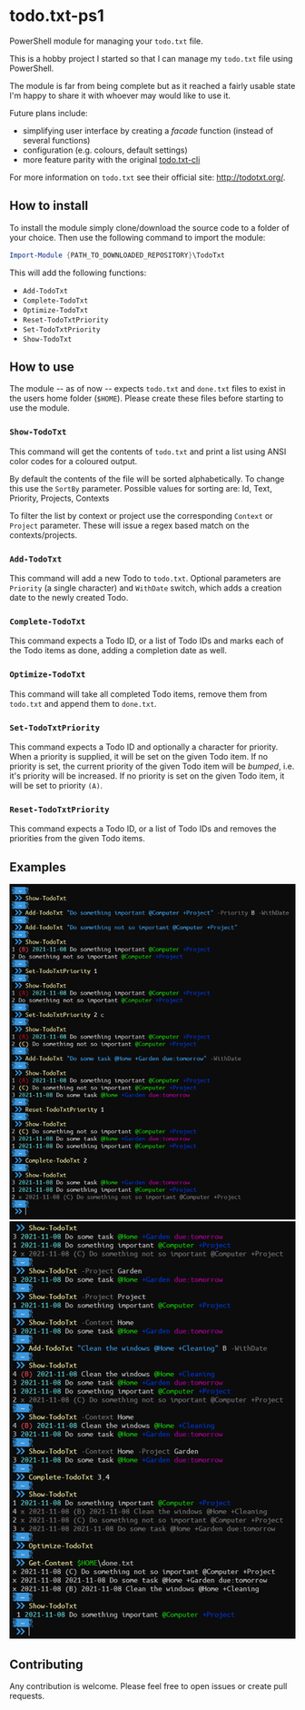 # todo.txt-ps1

PowerShell module for managing your `todo.txt` file.

This is a hobby project I started so that I can manage my `todo.txt` file using PowerShell.

The module is far from being complete but as it reached a fairly usable state I'm happy to share it with whoever may would like to use it.

Future plans include:
- simplifying user interface by creating a _facade_ function (instead of several functions)
- configuration (e.g. colours, default settings)
- more feature parity with the original [todo.txt-cli](https://github.com/todotxt/todo.txt-cli) 

For more information on `todo.txt` see their official site: http://todotxt.org/.

## How to install

To install the module simply clone/download the source code to a folder of your choice.
Then use the following command to import the module:

```powershell
Import-Module {PATH_TO_DOWNLOADED_REPOSITORY}\TodoTxt
```

This will add the following functions:

- `Add-TodoTxt`
- `Complete-TodoTxt`
- `Optimize-TodoTxt`
- `Reset-TodoTxtPriority`
- `Set-TodoTxtPriority`
- `Show-TodoTxt`

## How to use

The module -- as of now -- expects `todo.txt` and `done.txt` files to exist in the users home folder (`$HOME`).
Please create these files before starting to use the module.

### `Show-TodoTxt`

This command will get the contents of `todo.txt` and print a list using ANSI color codes for a coloured output.

By default the contents of the file will be sorted alphabetically.
To change this use the `SortBy` parameter.
Possible values for sorting are: Id, Text, Priority, Projects, Contexts

To filter the list by context or project use the corresponding `Context` or `Project` parameter.
These will issue a regex based match on the contexts/projects.

### `Add-TodoTxt`

This command will add a new Todo to `todo.txt`.
Optional parameters are `Priority` (a single character) and `WithDate` switch, which adds a creation date to the newly created Todo.

### `Complete-TodoTxt`

This command expects a Todo ID, or a list of Todo IDs and marks each of the Todo items as done, adding a completion date as well.

### `Optimize-TodoTxt`

This command will take all completed Todo items, remove them from `todo.txt` and append them to `done.txt`.

### `Set-TodoTxtPriority`

This command expects a Todo ID and optionally a character for priority.
When a priority is supplied, it will be set on the given Todo item.
If no priority is set, the current priority of the given Todo item will be _bumped_, i.e. it's priority will be increased.
If no priority is set on the given Todo item, it will be set to priority `(A)`.

### `Reset-TodoTxtPriority`

This command expects a Todo ID, or a list of Todo IDs and removes the priorities from the given Todo items.

## Examples

![Example 1](./example1.png)
![Example 2](./example2.png)

## Contributing

Any contribution is welcome.
Please feel free to open issues or create pull requests.
